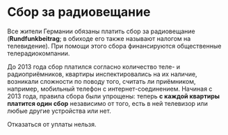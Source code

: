 # Сбор за радиовещание

Все жители Германии обязаны платить сбор за радиовещание (**Rundfunkbeitrag**; в обиходе его также называют налогом на телевидение). При помощи этого сбора финансируются общественные телерадиокомпании.

До 2013 года сбор платился согласно количество теле- и радиоприёмников, квартиры инспектировались на их наличие, возникали сложности по поводу того, считать ли приёмником, например, мобильный телефон с интернет-соединением. Начиная с 2013 года, правила сбора были упрощены: теперь **с каждой квартиры платится один сбор** независимо от того, есть в ней телевизор или любые другие устройства или нет.

Отказаться от уплаты нельзя.
